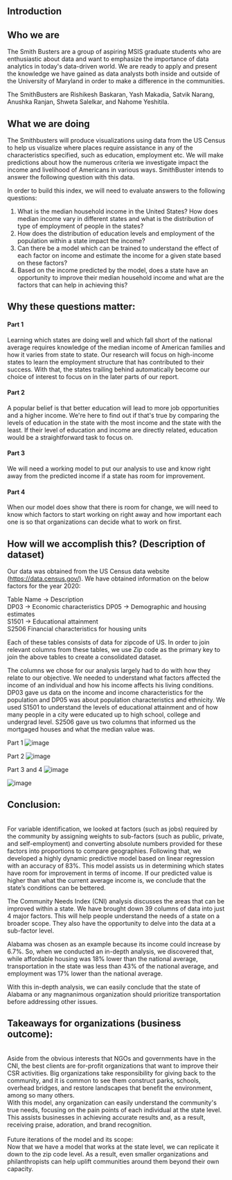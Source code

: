## Introduction

## Who we are

The Smith Busters are a group of aspiring MSIS graduate students who are enthusiastic about data and want to emphasize the importance of data analytics in today's data-driven world. We are ready to apply and present the knowledge we have gained as data analysts both inside and outside of the University of Maryland in order to make a difference in the communities.

The SmithBusters are Rishikesh Baskaran, Yash Makadia, Satvik Narang, Anushka Ranjan, Shweta Salelkar, and Nahome Yeshitila.


## What we are doing


The Smithbusters will produce visualizations using data from the US Census to help us visualize where places require assistance in any of the characteristics specified, such as education, employment etc. We will make predictions about how the numerous criteria we investigate impact the income and livelihood of Americans in various ways. SmithBuster intends to answer the following question with this data.

In order to build this index, we will need to evaluate answers to the following questions:

1. What is the median household income in the United States? How does median income vary in different states and what is the distribution of type of employment of people in the states?
2. How does the distribution of education levels and employment of the population within a state impact the income?
3. Can there be a model which can be trained to understand the  effect of each factor on income and estimate the income for a given state based on these factors?
4. Based on the income predicted by the model, does a state have an opportunity to improve their median household income and what are the factors that can help in achieving this?



## Why these questions matter: 
#### Part 1
Learning which states are doing well and which fall short of the national average requires knowledge of the median income of American families and how it varies from state to state. Our research will focus on high-income states to learn the employment structure that has contributed to their success. With that, the states trailing behind automatically become our choice of interest to focus on in the later parts of our report.
#### Part 2
A popular belief is that better education will lead to more job opportunities and a higher income. We're here to find out if that's true by comparing the levels of education in the state with the most income and the state with the least. If their level of education and income are directly related, education would be a straightforward task to focus on.
#### Part 3
We will need a working model to put our analysis to use and know right away from the predicted income if a state has room for improvement.
#### Part 4 
When our model does show that there is room for change, we will need to know which factors to start working on right away and how important each one is so that organizations can decide what to work on first.


## How will we accomplish this? (Description of dataset)

Our data was obtained from the US Census data website (https://data.census.gov/). We have obtained information on the below factors for the year 2020:

Table Name -> Description  
DP03       -> Economic characteristics 
DP05       -> Demographic and housing estimates    
S1501      ->  Educational attainment   
S2506       Financial characteristics for housing units 


Each of these tables consists of data for zipcode of US. In order to join relevant columns from these tables, we use Zip code as the primary key to join the above tables to create a consolidated dataset.

The columns we chose for our analysis largely had to do with how they relate to our objective. We needed to understand what factors affected the income of an individual and how his income affects his living conditions. DP03 gave us data on the income and income characteristics for the population and DP05 was about population characteristics and ethnicity. We used S1501 to understand the levels of educational attainment and of how many people in a city were educated up to high school, college and undergrad level. S2506 gave us two columns that informed us the mortgaged houses and what the median value was. <be>

Part 1
![image](https://github.com/satvik96/Community-Needs-Index-/assets/13771072/9aa4ace9-867f-4bf5-8649-c403641c4e09)


Part 2
![image](https://github.com/satvik96/Community-Needs-Index-/assets/13771072/14d0718a-8170-4089-b7cf-e0d4ed029e2f)


Part 3 and 4
![image](https://github.com/satvik96/Community-Needs-Index-/assets/13771072/8a7023e0-8c56-4b66-8da4-6066ae1986fa)


![image](https://github.com/satvik96/Community-Needs-Index-/assets/13771072/40baa58d-d600-4ede-bcf6-b53f2b0079f5)




## Conclusion:
<br>
For variable identification, we looked at factors (such as jobs) required by the community by assigning weights to sub-factors (such as public, private, and self-employment) and converting absolute numbers provided for these factors into proportions to compare geographies. Following that, we developed a highly dynamic predictive model based on linear regression with an accuracy of 83%. This model assists us in determining which states have room for improvement in terms of income. If our predicted value is higher than what the current average income is, we conclude that the state’s conditions can be bettered.<br>

The Community Needs Index (CNI) analysis discusses the areas that can be improved within a state. We have brought down 39 columns of data into just 4 major factors. This will help people understand the needs of a state on a broader scope. They also have the opportunity to delve into the data at a sub-factor level. <br>

Alabama was chosen as an example because its income could increase by 6.7%. So, when we conducted an in-depth analysis, we discovered that, while affordable housing was 18% lower than the national average, transportation in the state was less than 43% of the national average, and employment was 17% lower than the national average.<br>

With this in-depth analysis, we can easily conclude that the state of Alabama or any magnanimous organization should prioritize transportation before addressing other issues.<br>


## Takeaways for organizations (business outcome):
<br>
Aside from the obvious interests that NGOs and governments have in the CNI, the best clients are for-profit organizations that want to improve their CSR activities. Big organizations take responsibility for giving back to the community, and it is common to see them construct parks, schools, overhead bridges, and restore landscapes that benefit the environment, among so many others.
<br>
With this model, any organization can easily understand the community's true needs, focusing on the pain points of each individual at the state level. This assists businesses in achieving accurate results and, as a result, receiving praise, adoration, and brand recognition.
<br>
<br>
Future iterations of the model and its scope:<br>
Now that we have a model that works at the state level, we can replicate it down to the zip code level. As a result, even smaller organizations and philanthropists can help uplift communities around them beyond their own capacity.




